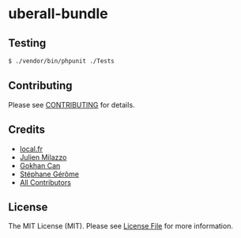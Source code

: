 # uberall-bundle

## Testing

``` bash
$ ./vendor/bin/phpunit ./Tests
```


## Contributing

Please see [CONTRIBUTING](https://github.com/localfr/uberall-bundle/blob/master/CONTRIBUTING.md) for details.


## Credits

- [local.fr](https://github.com/localfr)
- [Julien Milazzo](https://github.com/jmilazzo)
- [Gokhan Can](https://github.com/Gokhancan01)
- [Stéphane Gérôme](https://github.com/stefgg)
- [All Contributors](https://github.com/localfr/uberall-bundle/contributors)


## License

The MIT License (MIT). Please see [License File](https://github.com/localfr/uberall-bundle/blob/master/LICENSE) for more information.

